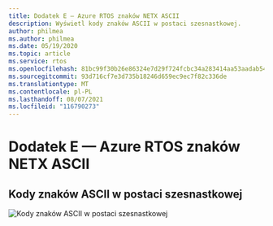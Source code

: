```yaml
---
title: Dodatek E — Azure RTOS znaków NETX ASCII
description: Wyświetl kody znaków ASCII w postaci szesnastkowej.
author: philmea
ms.author: philmea
ms.date: 05/19/2020
ms.topic: article
ms.service: rtos
ms.openlocfilehash: 81bc99f30b26e86324e7d29f724fcbc34a283414aa53aadab543f10d90bfda89
ms.sourcegitcommit: 93d716cf7e3d735b18246d659ec9ec7f82c336de
ms.translationtype: MT
ms.contentlocale: pl-PL
ms.lasthandoff: 08/07/2021
ms.locfileid: "116790273"
---
```

# <a name="appendix-e---azure-rtos-netx-ascii-character-codes"></a>Dodatek E — Azure RTOS znaków NETX ASCII

## <a name="ascii-character-codes-in-hex"></a>Kody znaków ASCII w postaci szesnastkowej

![Kody znaków ASCII w postaci szesnastkowej](./media/user-guide/ascii-character-codes-hex.png) 